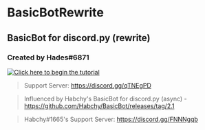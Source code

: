 # BasicBotRewrite

## BasicBot for discord.py (rewrite)

### Created by Hades#6871

[![Click here to begin the tutorial](https://i1.wp.com/beebom.com/wp-content/uploads/2016/12/7-discord-bots-to-enhance-your-server.jpg?fit=700%2C400&ssl=1)](https://github.com/hades-99/BasicBotRewrite/wiki/Step-1)

> Support Server: https://discord.gg/qTNEgPD

> Influenced by Habchy's BasicBot for discord.py (async) - https://github.com/Habchy/BasicBot/releases/tag/2.1

> Habchy#1665's Support Server: https://discord.gg/FNNNgqb
